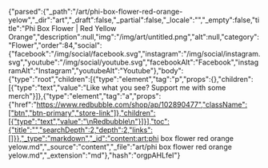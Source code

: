 {"parsed":{"_path":"/art/phi-box-flower-red-orange-yelow","_dir":"art","_draft":false,"_partial":false,"_locale":"","_empty":false,"title":"Phi Box Flower | Red Yellow Orange","description":null,"img":"/img/art/untitled.png","alt":null,"category":"Flower","order":84,"social":{"facebook":"/img/social/facebook.svg","instagram":"/img/social/instagram.svg","youtube":"/img/social/youtube.svg","facebookAlt":"Facebook","instagramAlt":"Instagram","youtubeAlt":"Youtube"},"body":{"type":"root","children":[{"type":"element","tag":"p","props":{},"children":[{"type":"text","value":"Like what you see? Support me with some merch"}]},{"type":"element","tag":"a","props":{"href":"https://www.redbubble.com/shop/ap/102890477","className":["btn","btn-primary","store-link"]},"children":[{"type":"text","value":"\nRedbubble\n"}]}],"toc":{"title":"","searchDepth":2,"depth":2,"links":[]}},"_type":"markdown","_id":"content:art:phi box flower red orange yelow.md","_source":"content","_file":"art/phi box flower red orange yelow.md","_extension":"md"},"hash":"orgpAHLfeI"}